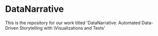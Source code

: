 # DataNarrative
This is the repository for our work titled 'DataNarrative:  Automated Data-Driven Storytelling  with \\Visualizations and Texts'
